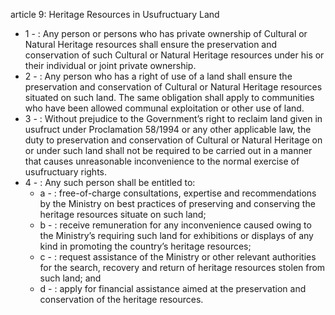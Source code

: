 article 9: Heritage Resources in Usufructuary Land

<ul>
			<li>1 - : Any person or persons who has private ownership of Cultural or Natural Heritage resources shall ensure the preservation and conservation of such Cultural or Natural Heritage resources under his or their individual or joint private ownership.<ul>
			</ul></li>			<li>2 - : Any person who has a right of use of a land shall ensure the preservation and conservation of Cultural or Natural Heritage resources situated on such land. The same obligation shall apply to communities who have been allowed communal exploitation or other use of land.<ul>
			</ul></li>			<li>3 - : Without prejudice to the Government’s right to reclaim land given in usufruct under Proclamation 58&#x2F;1994 or any other applicable law, the duty to preservation and conservation of Cultural or Natural Heritage on or under such land shall not be required to be carried out in a manner that causes unreasonable inconvenience to the normal exercise of usufructuary rights.<ul>
			</ul></li>			<li>4 - : Any such person shall be entitled to:<ul>
						<li>a - : free-of-charge consultations, expertise and recommendations by the Ministry on best practices of preserving and conserving the heritage resources situate on such land;<ul>
						</ul></li>						<li>b - : receive remuneration for any inconvenience caused owing to the Ministry’s requiring such land for exhibitions or displays of any kind in promoting the country’s heritage resources;<ul>
						</ul></li>						<li>c - : request assistance of the Ministry or other relevant authorities for the search, recovery and return of heritage resources stolen from such land; and<ul>
						</ul></li>						<li>d - : apply for financial assistance aimed at the preservation and conservation of the heritage resources.<ul>
						</ul></li>			</ul></li></ul>